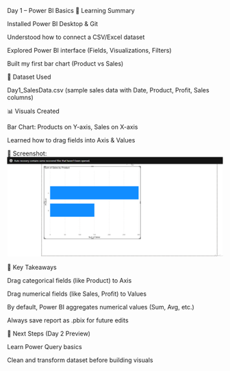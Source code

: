 Day 1 – Power BI Basics
🔹 Learning Summary

Installed Power BI Desktop & Git

Understood how to connect a CSV/Excel dataset

Explored Power BI interface (Fields, Visualizations, Filters)

Built my first bar chart (Product vs Sales)

📂 Dataset Used

Day1_SalesData.csv (sample sales data with Date, Product, Profit, Sales columns)

📊 Visuals Created

Bar Chart: Products on Y-axis, Sales on X-axis

Learned how to drag fields into Axis & Values

📸 Screenshot:
![Day 1 Output](../images/Day1_Output.png)

📝 Key Takeaways

Drag categorical fields (like Product) to Axis

Drag numerical fields (like Sales, Profit) to Values

By default, Power BI aggregates numerical values (Sum, Avg, etc.)

Always save report as .pbix for future edits

🔮 Next Steps (Day 2 Preview)

Learn Power Query basics

Clean and transform dataset before building visuals